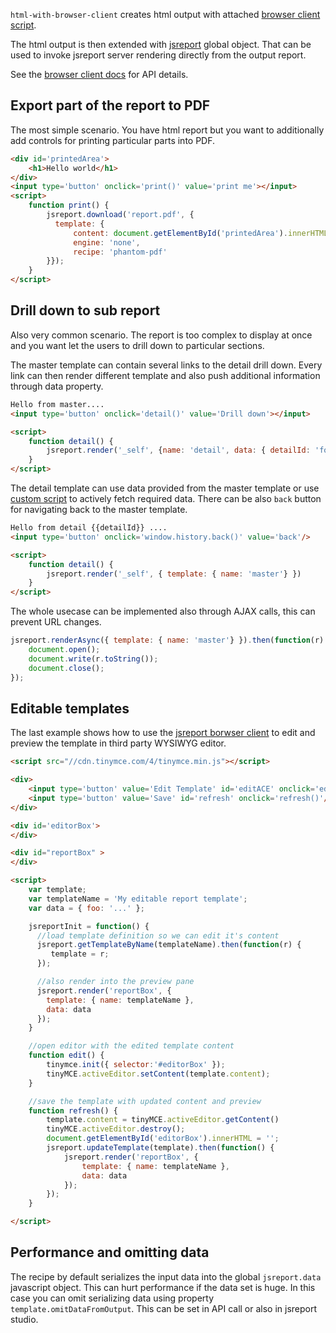 `html-with-browser-client` creates html output with attached [browser client script](https://jsreport.net/learn/browser-client).

The html output is then extended with [jsreport](https://jsreport.net/learn/browser-client) global object. That can be used to invoke jsreport server rendering directly from the output report.

See the [browser client docs](https://jsreport.net/learn/browser-client) for API details.

## Export part of the report to PDF
The most simple scenario. You have html report but you want to additionally add controls for printing particular parts into PDF.

```html
<div id='printedArea'>
    <h1>Hello world</h1>
</div>
<input type='button' onclick='print()' value='print me'></input>
<script>
    function print() {
        jsreport.download('report.pdf', {
          template: {
              content: document.getElementById('printedArea').innerHTML,
              engine: 'none',
              recipe: 'phantom-pdf'
        }});
    }
</script>
```

## Drill down to sub report
Also very common scenario. The report is too complex to display at once and you want let the users to drill down to particular sections.

The master template can contain several links to the detail drill down. Every link can then render different template and also push additional information through data property.

```html
Hello from master....
<input type='button' onclick='detail()' value='Drill down'></input>

<script>
    function detail() {
        jsreport.render('_self', {name: 'detail', data: { detailId: 'foo' }});
    }
</script>
```

The detail template can use data provided from the master template or use [custom script](https://jsreport.net/learn/scripts) to actively fetch required data. There can be also `back` button for navigating back to the master template.

```html
Hello from detail {{detailId}} ....
<input type='button' onclick='window.history.back()' value='back'/>

<script>
    function detail() {
        jsreport.render('_self', { template: { name: 'master'} })
    }
</script>
```

The whole usecase can be implemented also through AJAX calls, this can prevent URL changes.

```js
jsreport.renderAsync({ template: { name: 'master'} }).then(function(r) {
	document.open();
    document.write(r.toString());
    document.close();
});
```


## Editable templates
The last example shows how to use the [jsreport borwser client](https://github.com/jsreport/jsreport-browser-client-dist) to edit and preview the template in third party WYSIWYG editor.

```html
<script src="//cdn.tinymce.com/4/tinymce.min.js"></script>

<div>
    <input type='button' value='Edit Template' id='editACE' onclick='edit()'/>
    <input type='button' value='Save' id='refresh' onclick='refresh()'/>
</div>

<div id='editorBox'>
</div>

<div id="reportBox" >
</div>

<script>
    var template;
    var templateName = 'My editable report template';
    var data = { foo: '...' };

    jsreportInit = function() {
      //load template definition so we can edit it's content
      jsreport.getTemplateByName(templateName).then(function(r) {
         template = r;
      });

      //also render into the preview pane
      jsreport.render('reportBox', {
        template: { name: templateName },
        data: data
      });
    }

    //open editor with the edited template content
    function edit() {
        tinymce.init({ selector:'#editorBox' });
        tinyMCE.activeEditor.setContent(template.content);
    }

    //save the template with updated content and preview
    function refresh() {
        template.content = tinyMCE.activeEditor.getContent()
        tinyMCE.activeEditor.destroy();
        document.getElementById('editorBox').innerHTML = '';
        jsreport.updateTemplate(template).then(function() {
            jsreport.render('reportBox', {
	            template: { name: templateName },
	            data: data
	        });    
        });
    }    

</script>
```

## Performance and omitting data
The recipe by default serializes the input data into the global `jsreport.data` javascript object. This can hurt performance if the data set is huge. In this case you can omit serializing data using property `template.omitDataFromOutput`. This can be set in API call or also in jsreport studio.
